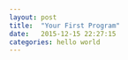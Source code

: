 ```yaml
---
layout: post
title:  "Your First Program"
date:   2015-12-15 22:27:15
categories: hello world
---
```

